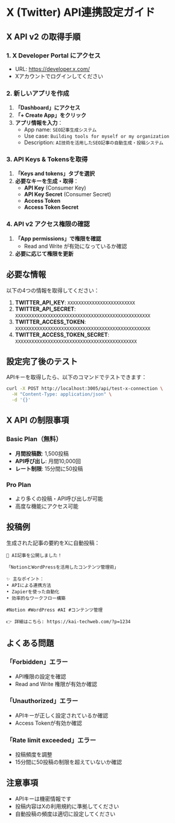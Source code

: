 # X (Twitter) API連携設定ガイド

## X API v2 の取得手順

### 1. X Developer Portal にアクセス
- URL: https://developer.x.com/
- Xアカウントでログインしてください

### 2. 新しいアプリを作成
1. **「Dashboard」にアクセス**
2. **「+ Create App」をクリック**
3. **アプリ情報を入力**：
   - App name: `SEO記事生成システム`
   - Use case: `Building tools for myself or my organization`
   - Description: `AI技術を活用したSEO記事の自動生成・投稿システム`

### 3. API Keys & Tokensを取得
1. **「Keys and tokens」タブを選択**
2. **必要なキーを生成・取得**：
   - **API Key** (Consumer Key)
   - **API Key Secret** (Consumer Secret)
   - **Access Token**
   - **Access Token Secret**

### 4. API v2 アクセス権限の確認
1. **「App permissions」で権限を確認**
   - Read and Write が有効になっているか確認
2. **必要に応じて権限を更新**

## 必要な情報

以下の4つの情報を取得してください：

1. **TWITTER_API_KEY**: `XXXXXXXXXXXXXXXXXXXXXXXXX`
2. **TWITTER_API_SECRET**: `XXXXXXXXXXXXXXXXXXXXXXXXXXXXXXXXXXXXXXXXXXXXXXXXXX`
3. **TWITTER_ACCESS_TOKEN**: `XXXXXXXXXXXXXXXXXXXXXXXXXXXXXXXXXXXXXXXXXXXXXXXXXX`
4. **TWITTER_ACCESS_TOKEN_SECRET**: `XXXXXXXXXXXXXXXXXXXXXXXXXXXXXXXXXXXXXXXXXXXXX`

## 設定完了後のテスト

APIキーを取得したら、以下のコマンドでテストできます：

```bash
curl -X POST http://localhost:3005/api/test-x-connection \
  -H "Content-Type: application/json" \
  -d '{}'
```

## X API の制限事項

### Basic Plan（無料）
- **月間投稿数**: 1,500投稿
- **API呼び出し**: 月間10,000回
- **レート制限**: 15分間に50投稿

### Pro Plan
- より多くの投稿・API呼び出しが可能
- 高度な機能にアクセス可能

## 投稿例

生成された記事の要約をXに自動投稿：

```
🤖 AI記事を公開しました！

「NotionとWordPressを活用したコンテンツ管理術」

✨ 主なポイント：
• APIによる連携方法
• Zapierを使った自動化
• 効率的なワークフロー構築

#Notion #WordPress #AI #コンテンツ管理

👉 詳細はこちら: https://kai-techweb.com/?p=1234
```

## よくある問題

### 「Forbidden」エラー
- API権限の設定を確認
- Read and Write 権限が有効か確認

### 「Unauthorized」エラー
- APIキーが正しく設定されているか確認
- Access Tokenが有効か確認

### 「Rate limit exceeded」エラー
- 投稿頻度を調整
- 15分間に50投稿の制限を超えていないか確認

## 注意事項

- APIキーは機密情報です
- 投稿内容はXの利用規約に準拠してください
- 自動投稿の頻度は適切に設定してください
